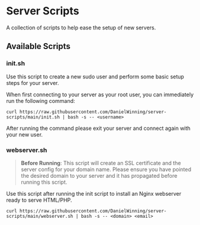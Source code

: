# Server Scripts

A collection of scripts to help ease the setup of new servers.

## Available Scripts

### init.sh

Use this script to create a new sudo user and perform some basic setup steps for your server.

When first connecting to your server as your root user, you can immediately run the following command:

```
curl https://raw.githubusercontent.com/DanielWinning/server-scripts/main/init.sh | bash -s -- <username>
```

After running the command please exit your server and connect again with your new user.

### webserver.sh

> **Before Running**: This script will create an SSL certificate and the server config for your
> domain name. Please ensure you have pointed the desired domain to your server and it has propagated before
> running this script.

Use this script after running the init script to install an Nginx webserver ready to serve HTML/PHP.

```
curl https://raw.githubusercontent.com/DanielWinning/server-scripts/main/webserver.sh | bash -s -- <domain> <email>
```